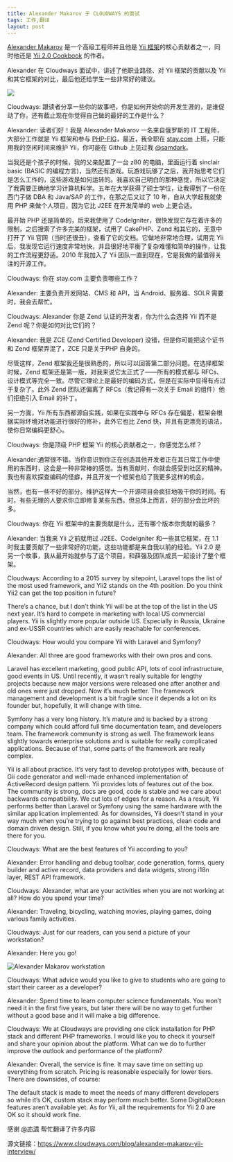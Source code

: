 ```yaml
---
title: Alexander Makarov 于 CLOUDWAYS 的面试
tags: 工作,翻译
layout: post
---
```


<a target="_blank" href="https://github.com/samdark">Alexander Makarov</a> 是一个高级工程师并且他是 <a target="_blank" href="http://www.yiiframework.com/">Yii 框架</a>的核心贡献者之一，同时他还是 <a target="_blank" href="https://github.com/samdark/yii2-cookbook">Yii 2.0 Cookbook</a> 的作者。


Alexander 在 Cloudways 面试中，讲述了他职业路径、对 Yii 框架的贡献以及 Yii 和其它框架的对比，最后他还给学生一些非常好的建议。

<img src="https://www.cloudways.com/blog/wp-content/uploads/Alexander-Makarov-Interview-Banner-1.jpg" />

Cloudways: 跟读者分享一些你的故事吧，你是如何开始你的开发生涯的，是谁促动了你，还有截止现在你觉得自己做的最好的工作是什么？

Alexander: 读者们好！我是 Alexander Makarov 一名来自俄罗斯的 IT 工程师，大部分工作就是 Yii 框架和参与 <a target="_blank" href="http://www.php-fig.org/">PHP-FIG</a>，最近，我全职在 <a href="http://www.stay.com/beijing/guides/" target="_blank">stay.com</a> 上班，只能用我的空闲时间来维护 Yii，你可能在 Github 上见过我 <a target="_blank" href="https://github.com/samdark">@samdark</a>。

当我还是个孩子的时候，我的父亲配置了一台 z80 的电脑，里面运行着 sinclair basic (BASIC 的编程方言)，当然还有游戏。玩游戏玩够了之后，我开始思考它们是怎么工作的，这些游戏是如何运转的。我喜欢自己明白的那种感觉，所以它决定了我需要正确地学习计算机科学。五年在大学获得了硕士学位，让我得到了一份在西门子做 DBA 和 Java/SAP 的工作，在那之后又过了 10 年，自从大学起我就使用 PHP 来做个人项目，因为它比 J2EE 在开发简单的 web 上更合适。

最开始 PHP 还是简单的，后来我使用了 CodeIgniter，很快发现它存在着许多的限制，之后搜索了许多完美的框架，试用了 CakePHP、Zend 和其它的，无意中打开了 Yii 官网（当时还很丑），查看了它的文档。它做地非常地合理，试用完 Yii 后，我发现它运行速度非常地快，并且很好地平衡了复杂难懂和简单的操作，让我的工作流程更舒适。2010 年我加入了 Yii 团队一直到现在，它是我做的最值得关注的开源工作。

Cloudways: 你在 stay.com 主要负责哪些工作？

Alexander: 主要负责开发网站、CMS 和 API，当 Android、服务器、SOLR 需要时，我会去帮忙。

Cloudways: Alexander 你是 Zend 认证的开发者，你为什么会选择 Yii 而不是 Zend 呢？你是如何对比它们的？

Alexander: 我是 ZCE (Zend Certified Developer) 没错，但是你可能把这个证书和 Zend 框架弄混了，ZCE 只是关于PHP 自身的。

尽管这样，Zend 框架我还是很熟悉的，所以可以回答第二部分问题。在选择框架时候，Zend 框架还是第一版，对我来说它太正式了——所有的模式都与 RFCs、设计模式等完全一致。尽管它理论上是最好的编码方式，但是在实际中显得有点过于复杂了。此外 Zend 团队还偏离了 RFCs（我记得有一次关于 Email 的组件）他们拒绝引入 Email 的补丁。

另一方面，Yii 所有东西都源自实践，如果在实践中与 RFCs 存在偏差，框架会根据实际环境对功能进行很好的修补，此外它也比 Zend 快，并且有更漂亮的语法，使你日常编码更舒心。

Cloudways: 你是顶级 PHP 框架 Yii 的核心贡献者之一，你感觉怎么样？

Alexander:通常很不错。当你意识到你正在创造其他开发者正在其日常工作中使用的东西时，这会是一种非常棒的感觉。当有贡献时，你就会感受到社区的精神。我也有喜欢探查编码的怪癖，并且开发一个框架也给了我更多这样的机会。


当然，也有一些不好的部分。维护这样大一个开源项目会疯狂地吸干你的时间。有时，有些无理的人要求你立即修复某些东西。但总体上而言，好的部分会比坏的多。 

Cloudways: 你在 Yii 框架中的主要贡献是什么，还有哪个版本你贡献的最多？

Alexander: 当我来 Yii 之前就用过 J2EE、CodeIgniter 和一些其它框架，在 1.1 时我主要贡献了一些非常好的功能，这些功能都是来自我以前的经验。Yii 2.0 是另一个故事，我从最开始就参与了这个项目，和薛强及团队成员一起设计了整个框架。

Cloudways: According to a 2015 survey by sitepoint, Laravel tops the list of the most used framework, and Yii2 stands on the 4th position. Do you think Yii2 can get the top position in future?

There’s a chance, but I don’t think Yii will be at the top of the list in the US next year. It’s hard to compete in marketing with local US commercial players. Yii is slightly more popular outside US. Especially in Russia, Ukraine and ex-USSR countries which are easily reachable for conferences.

Cloudways: How would you compare Yii with Laravel and Symfony?

Alexander: All three are good frameworks with their own pros and cons.

Laravel has excellent marketing, good public API, lots of cool infrastructure, good events in US. Until recently, it wasn’t really suitable for lengthy projects because new major versions were released one after another and old ones were just dropped. Now it’s much better. The framework management and development is a bit fragile since it depends a lot on its founder but, hopefully, it will change with time.

Symfony has a very long history. It’s mature and is backed by a strong company which could afford full time documentation team, and developers team. The framework community is strong as well. The framework leans slightly towards enterprise solutions and is suitable for really complicated applications. Because of that, some parts of the framework are really complex.

Yii is all about practice. It’s very fast to develop prototypes with, because of Gii code generator and well-made enhanced implementation of ActiveRecord design pattern. Yii provides lots of features out of the box. The community is strong, docs are good, code is stable and we care about backwards compatibility. We cut lots of edges for a reason. As a result, Yii performs better than Laravel or Symfony using the same hardware with the similar application implemented. As for downsides, Yii doesn’t stand in your way much when you’re trying to go against best practices, clean code and domain driven design. Still, if you know what you’re doing, all the tools are there for you.

Cloudways: What are the best features of Yii according to you?

Alexander: Error handling and debug toolbar, code generation, forms, query builder and active record, data providers and data widgets, strong i18n layer, REST API framework.

Cloudways: Alexander, what are your activities when you are not working at all? How do you spend your time?

Alexander: Traveling, bicycling, watching movies, playing games, doing various family activities.

Cloudways: Just for our readers, can you send a picture of your workstation?

Alexander: Here you go!

![Alexander Makarov workstation](https://www.cloudways.com/blog/wp-content/uploads/image00-8-1024x819.jpg)

Cloudways: What advice would you like to give to students who are going to start their career as a developer?

Alexander: Spend time to learn computer science fundamentals. You won’t need it in the first five years, but later there will be no way to get further without a good base and it will make a big difference.

Cloudways: We at Cloudways are providing one click installation for PHP stack and different PHP frameworks. I would like you to check it yourself and share your opinion about the platform. What can we do to further improve the outlook and performance of the platform?

Alexander: Overall, the service is fine. It may save time on setting up everything from scratch. Pricing is reasonable especially for lower tiers. There are downsides, of course:

The default stack is made to meet the needs of many different developers so while it’s OK, custom stack may perform much better.
Some DigitalOcean features aren’t available yet.
As for Yii, all the requirements for Yii 2.0 are OK so it should work fine.

感谢 [@亦清](https://github.com/yiqing95) 帮忙翻译了许多内容

源文链接：<a target="_blank" href="https://www.cloudways.com/blog/alexander-makarov-yii-interview/">https://www.cloudways.com/blog/alexander-makarov-yii-interview/</a>
